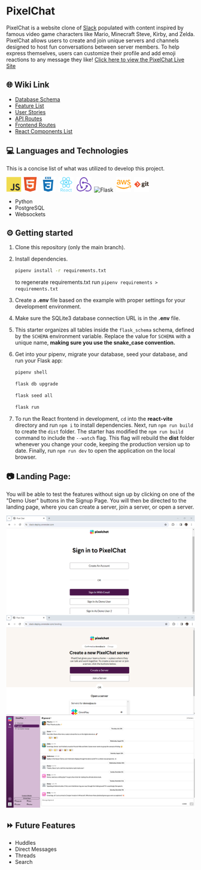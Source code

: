 # PixelChat

PixelChat is a website clone of [Slack](https://www.slack.com/) populated with content inspired by famous video game characters like Mario, Minecraft Steve, Kirby, and Zelda. PixelChat allows users to create and join unique servers and channels designed to host fun conversations between server members. To help express themselves, users can customize their profile and add emoji reactions to any message they like! [Click here to view the PixelChat Live Site](https://slack-deploy.onrender.com/)

## 🌐 Wiki Link

* [Database Schema](https://github.com/Promingy/SlackProject/wiki/Slack-Clone-DB-Schema)
* [Feature List](https://github.com/Promingy/SlackProject/wiki/Feature-list)
* [User Stories](https://github.com/Promingy/SlackProject/wiki/User-Stories)
* [API Routes](https://github.com/Promingy/SlackProject/wiki/API-routes)
* [Frontend Routes](https://github.com/Promingy/SlackProject/wiki/Frontend-routes)
* [React Components List](https://github.com/Promingy/SlackProject/wiki/React-Components-list)

## 💻 Languages and Technologies

This is a concise list of what was utilized to develop this project.

<div>
   <img src="https://raw.githubusercontent.com/devicons/devicon/55609aa5bd817ff167afce0d965585c92040787a/icons/javascript/javascript-original.svg" alt="JavaScript" width="40" height="40">
   <img src="https://github.com/devicons/devicon/blob/master/icons/html5/html5-original.svg" title="HTML5" alt="HTML" width="40" height="40"/>&nbsp;
   <img src="https://github.com/devicons/devicon/blob/master/icons/css3/css3-plain-wordmark.svg"  title="CSS3" alt="CSS" width="40" height="40"/>&nbsp;
   <img src="https://github.com/devicons/devicon/blob/master/icons/react/react-original-wordmark.svg" title="React" alt="React" width="40" height="40"/>&nbsp;
   <img src="https://github.com/devicons/devicon/blob/master/icons/redux/redux-original.svg" title="Redux" alt="Redux " width="40" height="40"/>&nbsp;
   <img src="https://cdn.freebiesupply.com/logos/large/2x/flask-logo-png-transparent.png" title="Flask" alt="Flask " width="40" height="40"/>&nbsp;
   <img src="https://github.com/devicons/devicon/blob/master/icons/amazonwebservices/amazonwebservices-plain-wordmark.svg" title="AWS" alt="AWS" width="40" height="40"/>&nbsp;
   <img src="https://github.com/devicons/devicon/blob/master/icons/git/git-original-wordmark.svg" title="Git" **alt="Git" width="40" height="40"/>
</div>

* Python
* PostgreSQL
* Websockets

## ⚙️ Getting started

1. Clone this repository (only the main branch).

2. Install dependencies.

   ```bash
   pipenv install -r requirements.txt
   ```

   to regenerate requirements.txt run `pipenv requirements > requirements.txt`

3. Create a __.env__ file based on the example with proper settings for your
   development environment.

4. Make sure the SQLite3 database connection URL is in the __.env__ file.

5. This starter organizes all tables inside the `flask_schema` schema, defined
   by the `SCHEMA` environment variable.  Replace the value for
   `SCHEMA` with a unique name, **making sure you use the snake_case
   convention.**

6. Get into your pipenv, migrate your database, seed your database, and run your
   Flask app:

   ```bash
   pipenv shell
   ```

   ```bash
   flask db upgrade
   ```

   ```bash
   flask seed all
   ```

   ```bash
   flask run
   ```

7. To run the React frontend in development, `cd` into the __react-vite__
   directory and run `npm i` to install dependencies. Next, run `npm run build`
   to create the `dist` folder. The starter has modified the `npm run build`
   command to include the `--watch` flag. This flag will rebuild the __dist__
   folder whenever you change your code, keeping the production version up to
   date. Finally, run `npm run dev` to open the application on the local browser.

## 📷 Landing Page:

You will be able to test the features without sign up by clicking on one of the "Demo User" buttons in the Signup Page. You will then be directed to the landing page, where you can create a server, join a server, or open a server.

<img src='./images/readme_img_1.png'>
<img src='./images/readme_img_2.png'>
<img src='./images/readme_image_main.png'>

## ⏩ Future Features
* Huddles
* Direct Messages
* Threads
* Search
